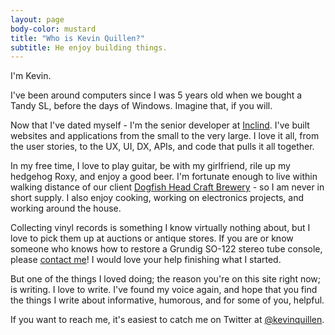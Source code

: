 ```yaml
---
layout: page
body-color: mustard
title: "Who is Kevin Quillen?"
subtitle: He enjoy building things.
---
```


I'm Kevin.

I've been around computers since I was 5 years old when we bought a Tandy SL, before the days of Windows. Imagine that, if you will.

Now that I've dated myself - I'm the senior developer at [Inclind](http://www.inclind.com). I've built websites and applications from the
small to the very large. I love it all, from the user stories, to the UX, UI, DX, APIs, and code that pulls it all together.

In my free time, I love to play guitar, be with my girlfriend, rile up my hedgehog Roxy, and enjoy a good beer. I'm fortunate enough to live
within walking distance of our client [Dogfish Head Craft Brewery](http://www.dogfish.com) - so I am never in short supply. I also enjoy
cooking, working on electronics projects, and working around the house.

Collecting vinyl records is something I know virtually nothing about, but I love to pick them up at auctions or antique stores. If you are
or know someone who knows how to restore a Grundig SO-122 stereo tube console, please [contact me](https://twitter.com/kevinquillen)! I would love your help finishing what I
started.

But one of the things I loved doing; the reason you're on this site right now; is writing. I love to write. I've found my voice again,
and hope that you find the things I write about informative, humorous, and for some of you, helpful.

If you want to reach me, it's easiest to catch me on Twitter at [@kevinquillen](https://twitter.com/kevinquillen).